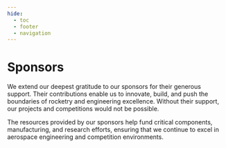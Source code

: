 ```yaml
---
hide:
  - toc
  - footer
  - navigation
---
```


# Sponsors

We extend our deepest gratitude to our sponsors for their generous support.
Their contributions enable us to innovate, build, and push the boundaries of
rocketry and engineering excellence. Without their support, our projects and
competitions would not be possible.

The resources provided by our sponsors help fund critical components,
manufacturing, and research efforts, ensuring that we continue to excel in
aerospace engineering and competition environments.
